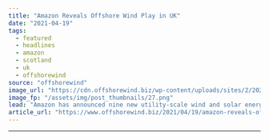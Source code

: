 ```yaml
---
title: "Amazon Reveals Offshore Wind Play in UK"
date: "2021-04-19"
tags: 
  - featured
  - headlines
  - amazon
  - scotland
  - uk
  - offshorewind
source: "offshorewind"
image_url: "https://cdn.offshorewind.biz/wp-content/uploads/sites/2/2021/04/19184002/Amazon-Reveals-Offshore-Wind-Plans-in-UK.png"
image_fp: "/assets/img/post_thumbnails/27.png"
lead: "Amazon has announced nine new utility-scale wind and solar energy projects including a 350"
article_url: "https://www.offshorewind.biz/2021/04/19/amazon-reveals-offshore-wind-play-in-uk/"
---
```


---
